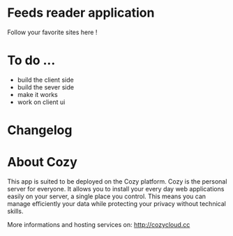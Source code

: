 # Feeds reader application

Follow your favorite sites here !

# To do ...

* build the client side
* build the sever side
* make it works
* work on client ui

# Changelog



# About Cozy

This app is suited to be deployed on the Cozy platform. Cozy is the personal
server for everyone. It allows you to install your every day web applications 
easily on your server, a single place you control. This means you can manage 
efficiently your data while protecting your privacy without technical skills.

More informations and hosting services on:
http://cozycloud.cc
